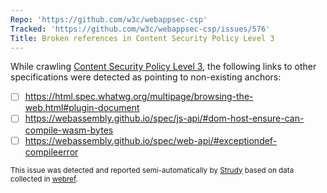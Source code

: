 ```yaml
---
Repo: 'https://github.com/w3c/webappsec-csp'
Tracked: 'https://github.com/w3c/webappsec-csp/issues/576'
Title: Broken references in Content Security Policy Level 3
---
```


While crawling [Content Security Policy Level 3](https://w3c.github.io/webappsec-csp/), the following links to other specifications were detected as pointing to non-existing anchors:
* [ ] https://html.spec.whatwg.org/multipage/browsing-the-web.html#plugin-document
* [ ] https://webassembly.github.io/spec/js-api/#dom-host-ensure-can-compile-wasm-bytes
* [ ] https://webassembly.github.io/spec/web-api/#exceptiondef-compileerror

<sub>This issue was detected and reported semi-automatically by [Strudy](https://github.com/w3c/strudy/) based on data collected in [webref](https://github.com/w3c/webref/).</sub>
